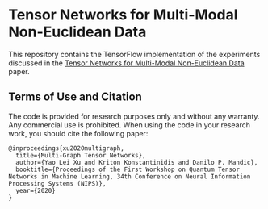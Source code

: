 # Tensor Networks for Multi-Modal Non-Euclidean Data

This repository contains the TensorFlow implementation of the experiments discussed in the [Tensor Networks for Multi-Modal Non-Euclidean Data](https://arxiv.org/abs/2103.14998) paper.

## Terms of Use and Citation

The code is provided for research purposes only and without any warranty. Any commercial use is prohibited. When using the code in your research work, you should cite the following paper:

```
@inproceedings{xu2020multigraph,
  title={Multi-Graph Tensor Networks},
  author={Yao Lei Xu and Kriton Konstantinidis and Danilo P. Mandic},
  booktitle={Proceedings of the First Workshop on Quantum Tensor Networks in Machine Learning, 34th Conference on Neural Information Processing Systems (NIPS)},
  year={2020}
}
```
